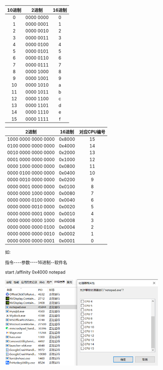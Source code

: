 | 10进制 |   2进制   | 16进制 |
| :----: | :-------: | :----: |
|   0    | 0000 0000 |   0    |
|   1    | 0000 0001 |   1    |
|   2    | 0000 0010 |   2    |
|   3    | 0000 0011 |   3    |
|   4    | 0000 0100 |   4    |
|   5    | 0000 0101 |   5    |
|   6    | 0000 0110 |   6    |
|   7    | 0000 0111 |   7    |
|   8    | 0000 1000 |   8    |
|   9    | 0000 1001 |   9    |
|   10   | 0000 1010 |   a    |
|   11   | 0000 1011 |   b    |
|   12   | 0000 1100 |   c    |
|   13   | 0000 1101 |   d    |
|   14   | 0000 1110 |   e    |
|   15   | 0000 1111 |   f    |

|        2进制        | 16进制 | 对应CPU编号 |
| :-----------------: | :----: | :---------: |
| 1000 0000 0000 0000 | 0x8000 |     15      |
| 0100 0000 0000 0000 | 0x4000 |     14      |
| 0010 0000 0000 0000 | 0x2000 |     13      |
| 0001 0000 0000 0000 | 0x1000 |     12      |
| 0000 1000 0000 0000 | 0x0800 |     11      |
| 0000 0100 0000 0000 | 0x0400 |     10      |
| 0000 0010 0000 0000 | 0x0200 |      9      |
| 0000 0001 0000 0000 | 0x0100 |      8      |
| 0000 0000 1000 0000 | 0x0080 |      7      |
| 0000 0000 0100 0000 | 0x0040 |      6      |
| 0000 0000 0010 0000 | 0x0020 |      5      |
| 0000 0000 0001 0000 | 0x0010 |      4      |
| 0000 0000 0000 1000 | 0x0008 |      3      |
| 0000 0000 0000 0100 | 0x0004 |      2      |
| 0000 0000 0000 0010 | 0x0002 |      1      |
| 0000 0000 0000 0001 | 0x0001 |      0      |

如:

指令----参数----16进制--软件名

start /affinity 0x4000 notepad

![image-20231108234438623](imgs\image-20231108234438623.png)

